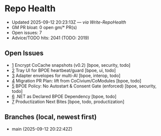 # Repo Health

- Updated 2025-09-12 20:23:13Z — _via Write-RepoHealth_
- GM PR bloat: 0 open gm/* PR(s)
- Open issues: 7
- Advice/TODO hits: 2041 (TODO: 2019)

## Open Issues
- [1](https://github.com/rickballard/CoAgent/issues/1) Encrypt CoCache snapshots (v0.2) [bpoe, security, todo]
- [2](https://github.com/rickballard/CoAgent/issues/2) Tray UI for BPOE heartbeat/guard [bpoe, ui, todo]
- [3](https://github.com/rickballard/CoAgent/issues/3) Adapter envelopes for multi-AI [bpoe, interop, todo]
- [4](https://github.com/rickballard/CoAgent/issues/4) Migration PR Plan: lift from CoCivium/CoModules [bpoe, todo]
- [5](https://github.com/rickballard/CoAgent/issues/5) BPOE Policy: No Autostart & Consent Gate (enforced) [bpoe, security, todo]
- [6](https://github.com/rickballard/CoAgent/issues/6) .NET as Declared BPOE Dependency [bpoe, todo]
- [7](https://github.com/rickballard/CoAgent/issues/7) Productization Next Bites [bpoe, todo, productization]

## Branches (local, newest first)
- main (2025-09-12 20:22:42Z)

